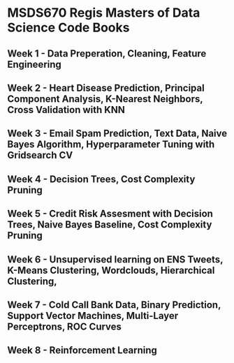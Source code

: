 # MSDS670 Regis Masters of Data Science Code Books

## Week 1 - Data Preperation, Cleaning, Feature Engineering
## Week 2 - Heart Disease Prediction, Principal Component Analysis, K-Nearest Neighbors, Cross Validation with KNN
## Week 3 - Email Spam Prediction, Text Data, Naive Bayes Algorithm, Hyperparameter Tuning with Gridsearch CV
## Week 4 - Decision Trees, Cost Complexity Pruning
## Week 5 - Credit Risk Assesment with Decision Trees, Naive Bayes Baseline, Cost Complexity Pruning
## Week 6 - Unsupervised learning on ENS Tweets, K-Means Clustering, Wordclouds, Hierarchical Clustering,
## Week 7 - Cold Call Bank Data, Binary Prediction, Support Vector Machines, Multi-Layer Perceptrons, ROC Curves
## Week 8 - Reinforcement Learning
